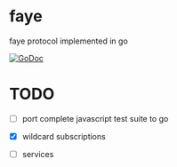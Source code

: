 # faye
faye protocol implemented in go 

[![GoDoc](https://godoc.org/github.com/thesyncim/fayec?status.svg)](https://godoc.org/github.com/thesyncim/fayec)

# TODO
 - [ ] port complete javascript test suite to go
 
 - [x] wildcard subscriptions
 
 - [ ] services

